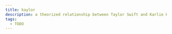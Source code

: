 ```yaml
---
title: kaylor
description: a theorized relationship between Taylor Swift and Karlie Kloss
tags:
  - TODO
---
```

